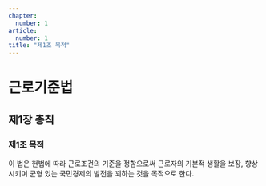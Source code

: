 ```yaml
---
chapter:
  number: 1
article:
  number: 1
title: "제1조 목적"
---
```

# 근로기준법

## 제1장 총칙

### 제1조 목적

이 법은 헌법에 따라 근로조건의 기준을 정함으로써 근로자의 기본적 생활을 보장, 향상시키며 균형 있는 국민경제의 발전을 꾀하는 것을 목적으로 한다.
